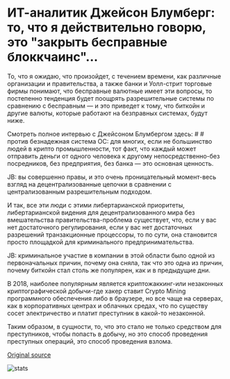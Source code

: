# ИТ-аналитик Джейсон Блумберг: то, что я действительно говорю, это "закрыть бесправные блоккчаинс"...

То, что я ожидаю, что произойдет, с течением времени, как различные организации и правительства, а также банки и Уолл-стрит торговые фирмы понимают, что бесправные валютные имеет эти вопросы, то постепенно тенденция будет поощрять разрешительные системы по сравнению с бесправным — и это приведет к тому, что биткойн и другие валюты, которые работают на безправных системах, будут ниже.

Смотреть полное интервью с Джейсоном Блумбергом здесь: # # против безнадежная система OC: для многих, если не большинство людей в крипто промышленности, тот факт, что каждый может отправить деньги от одного человека к другому непосредственно-без посредников, без предприятия, без банка — это основная ценность.

JB: вы совершенно правы, и это очень проницательный момент-весь взгляд на децентрализованные цепочки в сравнении с централизованным разрешительным подходом.

И так, все эти люди с этими либертарианской приоритеты, либертарианской видения для децентрализованного мира без вмешательства правительства-проблема существует, что, если у вас нет достаточного регулирования, если у вас нет достаточных разрешений транзакционные процессоры, то по сути, она становится просто площадкой для криминального предпринимательства.

JB: криминальное участие в компании в этой области было одной из первоначальных причин, почему она сняла, так что это одна из причин, почему биткойн стал столь же популярен, как и в предыдущие дни.

В 2018, наиболее популярным является криптожаккинг-или незаконных криптографической добычи-где хакер ставит Crypto Mining программного обеспечения либо в браузере, но все чаще на серверах, как в корпоративных центрах и облачных средах, что по существу сосет электричество и платит преступник в какой-то незаконной.

Таким образом, в сущности, то, что это стало не только средством для преступников, чтобы попасть в добычу, но это способ проведения преступных операций, это способ проведения взлома.

[Original source](https://cointelegraph.com/news/it-analyst-jason-bloomberg-what-im-really-saying-is-shut-down-permissionless-blockchains)

![stats](https://c.statcounter.com/11760860/0/a89fa40b/1/ "stats")